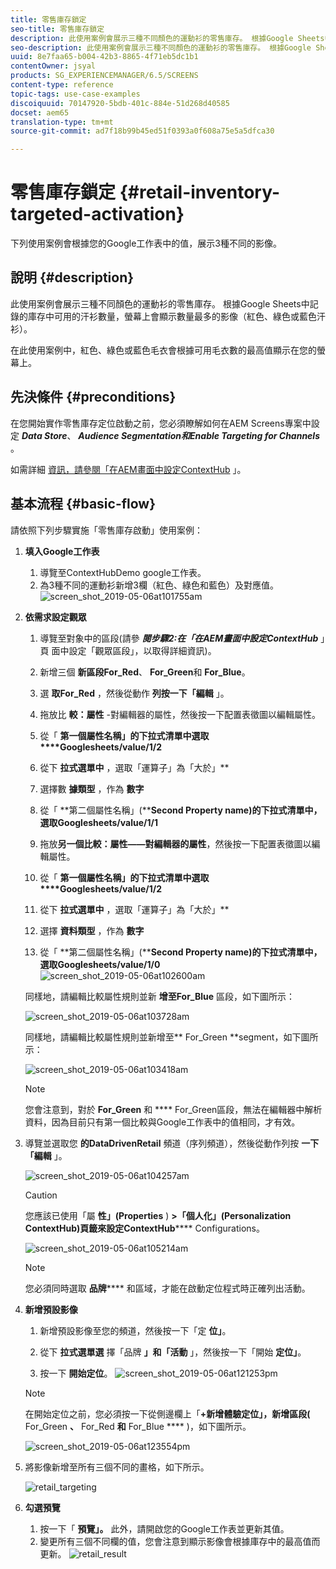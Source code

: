```yaml
---
title: 零售庫存鎖定
seo-title: 零售庫存鎖定
description: 此使用案例會展示三種不同顏色的運動衫的零售庫存。 根據Google Sheets中記錄的庫存中可用的汗衫數量，螢幕上會顯示數量最多的影像（紅色、綠色或藍色汗衫）。
seo-description: 此使用案例會展示三種不同顏色的運動衫的零售庫存。 根據Google Sheets中記錄的庫存中可用的汗衫數量，螢幕上會顯示數量最多的影像（紅色、綠色或藍色汗衫）。
uuid: 8e7faa65-b004-42b3-8865-4f71eb5dc1b1
contentOwner: jsyal
products: SG_EXPERIENCEMANAGER/6.5/SCREENS
content-type: reference
topic-tags: use-case-examples
discoiquuid: 70147920-5bdb-401c-884e-51d268d40585
docset: aem65
translation-type: tm+mt
source-git-commit: ad7f18b99b45ed51f0393a0f608a75e5a5dfca30

---
```



# 零售庫存鎖定 {#retail-inventory-targeted-activation}

下列使用案例會根據您的Google工作表中的值，展示3種不同的影像。

## 說明 {#description}

此使用案例會展示三種不同顏色的運動衫的零售庫存。 根據Google Sheets中記錄的庫存中可用的汗衫數量，螢幕上會顯示數量最多的影像（紅色、綠色或藍色汗衫）。

在此使用案例中，紅色、綠色或藍色毛衣會根據可用毛衣數的最高值顯示在您的螢幕上。

## 先決條件 {#preconditions}

在您開始實作零售庫存定位啟動之前，您必須瞭解如何在AEM Screens專案中設定 ***Data Store***、 ***Audience Segmentation******和Enable Targeting for Channels*** 。

如需詳細 [資訊，請參閱「在AEM畫面中設定ContextHub](configuring-context-hub.md) 」。

## 基本流程 {#basic-flow}

請依照下列步驟實施「零售庫存啟動」使用案例：

1. **填入Google工作表**

   1. 導覽至ContextHubDemo google工作表。
   1. 為3種不同的運動衫新增3欄（紅色、綠色和藍色）及對應值。
   ![screen_shot_2019-05-06at101755am](assets/screen_shot_2019-05-06at101755am.png)

1. **依需求設定觀眾**

   1. 導覽至對象中的區段(請參 ***閱步驟2:在「在AEM畫面中設定ContextHub*** 」頁 **[](configuring-context-hub.md)** 面中設定「觀眾區段」，以取得詳細資訊)。

   1. 新增三個 **新區段For_Red**、 **For_Green**&#x200B;和 **For_Blue**。

   1. 選 **取For_Red** ，然後從動作 **列按一下「編輯** 」。

   1. 拖放比 **較：屬性** -對編輯器的屬性，然後按一下配置表徵圖以編輯屬性。
   1. 從「 **第一個屬性名稱」的下拉式清單中選取****Googlesheets/value/1/2**

   1. 從下 **拉式選單中** ，選取「運算子」為「大於」**

   1. 選擇數 **據類型** ，作為 **數字**

   1. 從「 **第二個屬性名稱」(****Second Property name)的下拉式清單中，選取Googlesheets/value/1/1**

   1. 拖放**另一個比較：屬性——對編輯器的屬性**，然後按一下配置表徵圖以編輯屬性。
   1. 從「 **第一個屬性名稱」的下拉式清單中選取****Googlesheets/value/1/2**

   1. 從下 **拉式選單中** ，選取「運算子」為「大於」**

   1. 選擇 **資料類型** ，作為 **數字**

   1. 從「 **第二個屬性名稱」(****Second Property name)的下拉式清單中，選取Googlesheets/value/1/0**
   ![screen_shot_2019-05-06at102600am](assets/screen_shot_2019-05-06at102600am.png)

   同樣地，請編輯比較屬性規則並新 **增至For_Blue** 區段，如下圖所示：

   ![screen_shot_2019-05-06at103728am](assets/screen_shot_2019-05-06at103728am.png)

   同樣地，請編輯比較屬性規則並新增至** For_Green **segment，如下圖所示：

   ![screen_shot_2019-05-06at103418am](assets/screen_shot_2019-05-06at103418am.png)

   >[!NOTE]
   >
   >您會注意到，對於 **For_Green** 和 **** For_Green區段，無法在編輯器中解析資料，因為目前只有第一個比較與Google工作表中的值相同，才有效。

1. 導覽並選取您 **的DataDrivenRetail** 頻道（序列頻道），然後從動作列按 **一下「編輯** 」。

   ![screen_shot_2019-05-06at104257am](assets/screen_shot_2019-05-06at104257am.png)

   >[!CAUTION]
   >
   >您應該已使用「屬 **性」(Properties** ) **&gt;「個人化」(Personalization** **ContextHub)頁籤來設定ContextHub****** Configurations。

   ![screen_shot_2019-05-06at105214am](assets/screen_shot_2019-05-06at105214am.png)

   >[!NOTE]
   您必須同時選取 **品牌****** 和區域，才能在啟動定位程式時正確列出活動。

1. **新增預設影像**

   1. 新增預設影像至您的頻道，然後按一下「定 **位」**。
   1. 從下 **拉式選單選** 擇「品牌 **」和「活動** 」，然後按一下「開始 **定位」**。

   1. 按一下 **開始定位**。
   ![screen_shot_2019-05-06at121253pm](assets/screen_shot_2019-05-06at121253pm.png)

   >[!NOTE]
   在開始定位之前，您必須按一下從側邊欄上「**+新增體驗定位」，新增區段(** For_Green **、** For_Red **和** For_Blue **** )，如下圖所示。

   ![screen_shot_2019-05-06at123554pm](assets/screen_shot_2019-05-06at123554pm.png)

1. 將影像新增至所有三個不同的畫格，如下所示。

   ![retail_targeting](assets/retail_targeting.gif)

1. **勾選預覽**

   1. 按一下「 **預覽」。** 此外，請開啟您的Google工作表並更新其值。
   1. 變更所有三個不同欄的值，您會注意到顯示影像會根據庫存中的最高值而更新。
   ![retail_result](assets/retail_result.gif)

